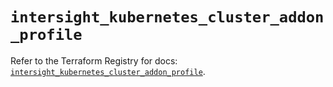 # `intersight_kubernetes_cluster_addon_profile`

Refer to the Terraform Registry for docs: [`intersight_kubernetes_cluster_addon_profile`](https://registry.terraform.io/providers/ciscodevnet/intersight/1.0.71/docs/resources/kubernetes_cluster_addon_profile).
